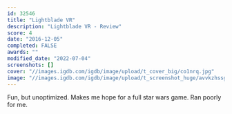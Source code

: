 ```yaml
---
id: 32546
title: "Lightblade VR"
description: "Lightblade VR - Review"
score: 4
date: "2016-12-05"
completed: FALSE
awards: ""
modified_date: "2022-07-04"
screenshots: []
cover: "//images.igdb.com/igdb/image/upload/t_cover_big/co1nrq.jpg"
image: "//images.igdb.com/igdb/image/upload/t_screenshot_huge/avvkzhssgh8pg1y0mjtw.jpg"
---
```

Fun, but unoptimized. Makes me hope for a full star wars game. Ran poorly for me.